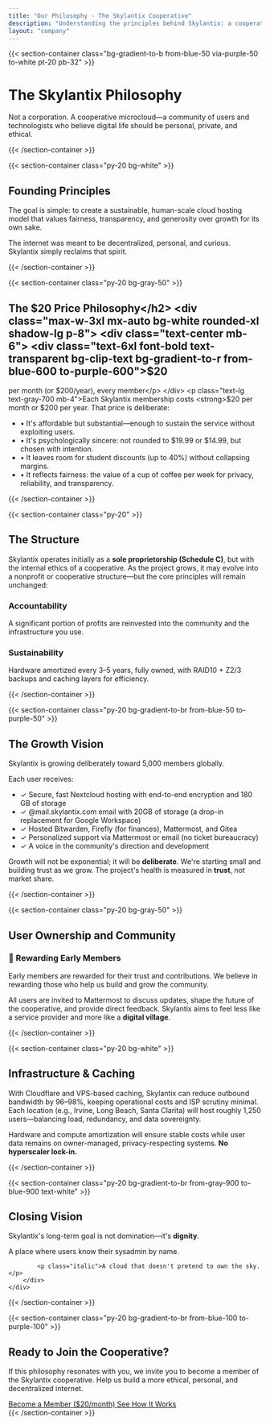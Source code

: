 ```yaml
---
title: "Our Philosophy - The Skylantix Cooperative"
description: "Understanding the principles behind Skylantix: a cooperative microcloud built on transparency, sustainability, and human-scale community."
layout: "company"
---
```


{{< section-container class="bg-gradient-to-b from-blue-50 via-purple-50 to-white pt-20 pb-32" >}}
    <div class="text-center max-w-4xl mx-auto">
        <h1 class="text-4xl md:text-5xl font-bold mb-6">The Skylantix Philosophy</h1>
        <p class="text-2xl text-gray-700 mb-8 font-light">
            Not a corporation. A cooperative microcloud—a community of users and technologists who believe digital life should be personal, private, and ethical.
        </p>
    </div>
{{< /section-container >}}

{{< section-container class="py-20 bg-white" >}}
    <div class="max-w-4xl mx-auto prose prose-lg">
        <h2 class="text-3xl font-bold mb-6">Founding Principles</h2>
        <p class="text-xl text-gray-700 leading-relaxed">
            The goal is simple: to create a sustainable, human-scale cloud hosting model that values fairness, transparency, and generosity over growth for its own sake.
        </p>
        <p class="text-gray-700 leading-relaxed">
            The internet was meant to be decentralized, personal, and curious. Skylantix simply reclaims that spirit.
        </p>
    </div>
{{< /section-container >}}

{{< section-container class="py-20 bg-gray-50" >}}
    <div class="max-w-6xl mx-auto">
        <h2 class="text-3xl font-bold text-center mb-12">The $20 Price Philosophy</h2>
        <div class="max-w-3xl mx-auto bg-white rounded-xl shadow-lg p-8">
            <div class="text-center mb-6">
                <div class="text-6xl font-bold text-transparent bg-clip-text bg-gradient-to-r from-blue-600 to-purple-600">$20</div>
                <p class="text-gray-600 mt-2">per month (or $200/year), every member</p>
            </div>
            <p class="text-lg text-gray-700 mb-4">Each Skylantix membership costs <strong>$20 per month or $200 per year</strong>. That price is deliberate:</p>
            <ul class="space-y-3 text-gray-700">
                <li class="flex items-start">
                    <span class="mr-3 text-blue-600 text-xl">•</span>
                    <span>It's affordable but substantial—enough to sustain the service without exploiting users.</span>
                </li>
                <li class="flex items-start">
                    <span class="mr-3 text-blue-600 text-xl">•</span>
                    <span>It's psychologically sincere: not rounded to $19.99 or $14.99, but chosen with intention.</span>
                </li>
                <li class="flex items-start">
                    <span class="mr-3 text-blue-600 text-xl">•</span>
                    <span>It leaves room for student discounts (up to 40%) without collapsing margins.</span>
                </li>
                <li class="flex items-start">
                    <span class="mr-3 text-blue-600 text-xl">•</span>
                    <span>It reflects fairness: the value of a cup of coffee per week for privacy, reliability, and transparency.</span>
                </li>
            </ul>
        </div>
    </div>
{{< /section-container >}}

{{< section-container class="py-20" >}}
    <div class="max-w-4xl mx-auto">
        <h2 class="text-3xl font-bold mb-8">The Structure</h2>
        <div class="prose prose-lg text-gray-700">
            <p>
                Skylantix operates initially as a <strong>sole proprietorship (Schedule C)</strong>, but with the internal ethics of a cooperative. As the project grows, it may evolve into a nonprofit or cooperative structure—but the core principles will remain unchanged:
            </p>
            <div class="grid grid-cols-1 md:grid-cols-2 gap-6 my-8 not-prose">
                <div class="bg-purple-50 p-6 rounded-lg">
                    <h3 class="font-bold text-purple-900 mb-2">Accountability</h3>
                    <p class="text-sm text-gray-700">A significant portion of profits are reinvested into the community and the infrastructure you use.</p>
                </div>
                <div class="bg-green-50 p-6 rounded-lg">
                    <h3 class="font-bold text-green-900 mb-2">Sustainability</h3>
                    <p class="text-sm text-gray-700">Hardware amortized every 3–5 years, fully owned, with RAID10 + Z2/3 backups and caching layers for efficiency.</p>
                </div>
            </div>
        </div>
    </div>
{{< /section-container >}}

{{< section-container class="py-20 bg-gradient-to-br from-blue-50 to-purple-50" >}}
    <div class="max-w-4xl mx-auto">
        <h2 class="text-3xl font-bold mb-8 text-center">The Growth Vision</h2>
        <div class="bg-white rounded-xl shadow-lg p-8">
            <p class="text-xl text-gray-700 mb-6 font-semibold text-center">
                Skylantix is growing deliberately toward <span class="text-blue-600">5,000 members</span> globally.
            </p>
            <p class="text-gray-700 mb-6">Each user receives:</p>
            <ul class="space-y-3 text-gray-700 mb-6">
                <li class="flex items-start">
                    <span class="mr-3 text-blue-600">✓</span>
                    <span>Secure, fast Nextcloud hosting with end-to-end encryption and 180 GB of storage</span>
                </li>
                <li class="flex items-start">
                    <span class="mr-3 text-blue-600">✓</span>
                    <span>@mail.skylantix.com email with 20GB of storage (a drop-in replacement for Google Workspace)</span>
                </li>
                <li class="flex items-start">
                    <span class="mr-3 text-blue-600">✓</span>
                    <span>Hosted Bitwarden, Firefly (for finances), Mattermost, and Gitea</span>
                </li>
                <li class="flex items-start">
                    <span class="mr-3 text-blue-600">✓</span>
                    <span>Personalized support via Mattermost or email (no ticket bureaucracy)</span>
                </li>
                <li class="flex items-start">
                    <span class="mr-3 text-blue-600">✓</span>
                    <span>A voice in the community's direction and development</span>
                </li>
            </ul>
            <p class="text-gray-600 italic text-center border-t pt-6">
                Growth will not be exponential; it will be <strong>deliberate</strong>. We're starting small and building trust as we grow. The project's health is measured in <strong>trust</strong>, not market share.
            </p>
        </div>
    </div>
{{< /section-container >}}



{{< section-container class="py-20 bg-gray-50" >}}
    <div class="max-w-4xl mx-auto">
        <h2 class="text-3xl font-bold mb-8">User Ownership and Community</h2>
        <div class="bg-gradient-to-r from-amber-50 to-orange-50 rounded-xl p-8 border-2 border-amber-200 mb-8">
            <h3 class="text-2xl font-bold text-amber-900 mb-4">🎁 Rewarding Early Members</h3>
            <p class="text-gray-700">
                Early members are rewarded for their trust and contributions. We believe in rewarding those who help us build and grow the community.
            </p>
        </div>
        <div class="prose prose-lg text-gray-700">
            <p>
                All users are invited to Mattermost to discuss updates, shape the future of the cooperative, and provide direct feedback. Skylantix aims to feel less like a service provider and more like a <strong>digital village</strong>.
            </p>
        </div>
    </div>
{{< /section-container >}}

{{< section-container class="py-20 bg-white" >}}
    <div class="max-w-4xl mx-auto">
        <h2 class="text-3xl font-bold mb-8">Infrastructure & Caching</h2>
        <div class="prose prose-lg text-gray-700">
            <p>
                With Cloudflare and VPS-based caching, Skylantix can reduce outbound bandwidth by 96–98%, keeping operational costs and ISP scrutiny minimal. Each location (e.g., Irvine, Long Beach, Santa Clarita) will host roughly 1,250 users—balancing load, redundancy, and data sovereignty.
            </p>
            <p>
                Hardware and compute amortization will ensure stable costs while user data remains on owner-managed, privacy-respecting systems. <strong>No hyperscaler lock-in.</strong>
            </p>
        </div>
    </div>
{{< /section-container >}}

{{< section-container class="py-20 bg-gradient-to-br from-gray-900 to-blue-900 text-white" >}}
    <div class="max-w-4xl mx-auto text-center">
        <h2 class="text-3xl md:text-4xl font-bold mb-6">Closing Vision</h2>
        <p class="text-xl leading-relaxed mb-8">
            Skylantix's long-term goal is not domination—it's <strong>dignity</strong>.
        </p>
        <div class="space-y-4 text-lg">
            <p class="italic">A place where users know their sysadmin by name.</p>
            
            <p class="italic">A cloud that doesn't pretend to own the sky.</p>
        </div>
    </div>
{{< /section-container >}}

{{< section-container class="py-20 bg-gradient-to-br from-blue-100 to-purple-100" >}}
    <div class="max-w-4xl mx-auto text-center">
        <h2 class="text-3xl md:text-4xl font-bold mb-6 text-gray-900">Ready to Join the Cooperative?</h2>
        <p class="text-xl text-gray-700 leading-relaxed mb-8">
            If this philosophy resonates with you, we invite you to become a member of the Skylantix cooperative. Help us build a more ethical, personal, and decentralized internet.
        </p>
        <div class="flex flex-col sm:flex-row gap-4 justify-center">
            <a href="/get-started" class="inline-flex items-center justify-center px-8 py-4 rounded-lg font-bold transition duration-200 ease-in-out bg-blue-600 text-white hover:bg-blue-700 hover:scale-105 text-lg">
                Become a Member ($20/month)
            </a>
            <a href="/how-it-works" class="inline-flex items-center justify-center px-8 py-4 rounded-lg font-bold transition duration-200 ease-in-out bg-gray-100 text-gray-900 hover:bg-gray-200 hover:scale-105 text-lg">
                See How It Works
            </a>
        </div>
    </div>
{{< /section-container >}}
